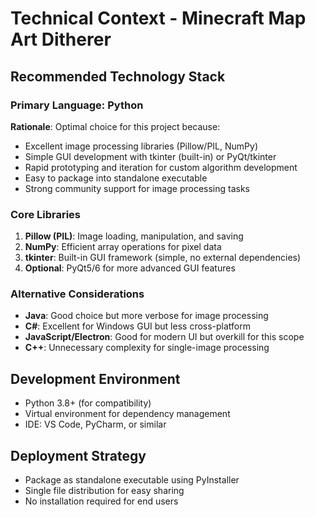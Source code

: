 # Technical Context - Minecraft Map Art Ditherer

## Recommended Technology Stack

### Primary Language: **Python**
**Rationale**: Optimal choice for this project because:
- Excellent image processing libraries (Pillow/PIL, NumPy)
- Simple GUI development with tkinter (built-in) or PyQt/tkinter
- Rapid prototyping and iteration for custom algorithm development
- Easy to package into standalone executable
- Strong community support for image processing tasks

### Core Libraries
1. **Pillow (PIL)**: Image loading, manipulation, and saving
2. **NumPy**: Efficient array operations for pixel data
3. **tkinter**: Built-in GUI framework (simple, no external dependencies)
4. **Optional**: PyQt5/6 for more advanced GUI features

### Alternative Considerations
- **Java**: Good choice but more verbose for image processing
- **C#**: Excellent for Windows GUI but less cross-platform
- **JavaScript/Electron**: Good for modern UI but overkill for this scope
- **C++**: Unnecessary complexity for single-image processing

## Development Environment
- Python 3.8+ (for compatibility)
- Virtual environment for dependency management
- IDE: VS Code, PyCharm, or similar

## Deployment Strategy
- Package as standalone executable using PyInstaller
- Single file distribution for easy sharing
- No installation required for end users 